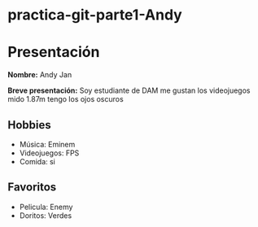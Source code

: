 # practica-git-parte1-Andy
# Presentación
**Nombre:** Andy Jan

**Breve presentación:** Soy estudiante de DAM
me gustan los videojuegos
mido 1.87m
tengo los ojos oscuros

## Hobbies
- Música: Eminem
- Videojuegos: FPS
- Comida: si

## Favoritos
- Pelicula: Enemy
- Doritos: Verdes
